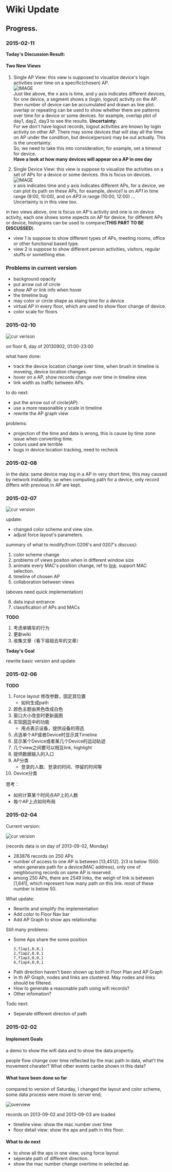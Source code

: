 # Wiki Update

## Progress.

### 2015-02-11

**Today's Discussion Result:**

#### Two New Views

1. Single AP View: this view is supposed to visualize device's login activities over time on a specific(chosen) AP.  
	![IMAGE](_img/0211-view-1.png)  
	Just like above, the x axis is time, and y axis indicates different devices,
	for one device, a segment shows a (login, logout) activity on the AP.  
	then number of device can be accumulated and drawn as line plot.  
	overlap or repeating can be used to show whether there are patterns over time for a device or some devices.
	for example, overlap plot of day1, day2, day3 to see the results.
	**Uncertainty**:  
	For we don't have logout records, logout activities are known by login activity on other AP.
	There may some devices that will stay all the time on AP under the condition,
	but device(person) may be out actually. This is the uncertainty.  
	So, we need to take this into consideration, for example, set a timeout for device.  
	**Have a look at how many devices will appear on a AP in one day**

2. Single Device View: this view is suppose to visualize the activities on a set of APs for a device or some devices. this is focus on devices.  
	![IMAGE](_img/0211-view-2.png)  
	x axis indicates time and y axis indicates different APs,	for a device, we can plot its path on these APs,
	for example, _device1_ is on _AP1_ in time range (9:00, 10:00), and on _AP3_ in range (10:00, 12:00) ...  
	Uncertainty is in this view too.

in two views above, one is focus on AP's activity and one is on device activity, each one shows some aspects on AP for device,
for different APs or device, histograms can be used to compare(**THIS PART TO BE DISCUSSED**).

- view 1 is suppose to show different types of APs, meeting rooms, office or other functional based type.
- view 2 is suppose to show different person activities, visitors, regular stuffs or something else.

### Problems in current version

- background opacity
- put arrow out of circle
- show AP or link info when hover
- the timeline bug
- may color or circle shape as staing time for a device
- virtual AP in every floor, which are used to show floor change of device.
- color scale for floors

### 2015-02-10

![cur verison](_img/0211-img-1.png)

on floor 6, day of 20130902, 01:00-23:00

what have done:

- track the device location change over time, when brush in timeline is moveing, device location changes.
- hover on a AP, show records change over time in timeline view.
- link width as traffic between APs.

to do next:

- put the arrow out of circle(AP).
- use a more reasonalble y scale in timeline
- rewrite the AP graph view 

problems:

- projection of the time and data is wrong, this is cause by time zone issue when converting time.
- colurs used are terrible
- bugs in device location tracking, need to recheck

### 2015-02-08

in the data: same device may log in a AP in very short time,
this may caused by network instability.
so when computing path for a device, only record differs with previous in AP are kept.


### 2015-02-07

![cur version](_img/0207-img-color-change.png)

update:

- changed color scheme and view size.
- adjust force layout's parameters.

summary of what to modify(from 0206's and 0207's discuss):

1. color scheme change
2. problems of views positon when in different window size
3. animate every MAC's position change, ref to [link](http://apps.opendatacity.de/relog/). support MAC selection.
4. timeline of chosen AP
5. collaboration between views

(aboves need quick implementation)

6. data input entrance
7. classification of APs and MACs


**TODO**

1. 考虑单辆车的行为
2. 更新wiki
3. 收集文章（看下祖祖去年的文章）

**Today's Goal**

rewrite basic version and update

### 2015-02-06

**TODO**

1. Force layout 修改参数，固定其位置
	- 如何生成path
2. 颜色主题由黑色改成白色
3. 窗口大小改变时更新画图
4. 实现[网页](http://apps.opendatacity.de/relog/)中的功能
	- 用点表示设备，提供设备的筛选
5. 点选单个AP或者Device时显示其Timeline
6. 显示某个Device或者某几个Device的运动轨迹
7. 几个view之间要可以相互link, highlight
8. 提供数据输入的入口
9. AP分类
	- 登录的人数、登录的时间、停留的时间等
10. Device分类

思考：

- 如何计算某个时间点AP上的人数
- 每个AP上点如何布局

### 2015-02-04

Current version:

![cur version](_img/0204-img-1.png)

(records data is on day of 2013-09-02, Monday)

- 283876 records on 250 APs
- number of access to one AP is between [13,4512].
		2/3 is below 1500.
		when generate path for a device(MAC address),
		only one of neighbouring records on same AP is reserved.
- among 250 APs, there are 2549 links, the weigh of link is between [1,641], which represent how many path on this link. most of these number is below 50.

What update:

- Rewrite and simplify the implementation
-	Add color to Floor Nav bar
- Add AP Graph to show aps relationship

Still many problems:

- Some Aps share the some position
	```
	3,f1ap1,0,0,1
	2,f1ap2,0,0,1
	7,f1ap3,0,0,1
	4,f1ap4,0,0,1
	```
- Path direction haven't been shown up both in Floor Plan and AP Graph
- In th AP Graph, nodes and links are clustered. May nodes and links should be filtered.
- How to generate a reasonable path using wifi records?
- Other infomation?

Todo next:

- Seperate different directon of path


### 2015-02-02

#### Implement Goals

a demo to show the wifi data and to show the data propertiy.

people flow change over time reflected by the mac path in data, 
what't the movement charater? 
What other events canbe shown in this data?

#### What have been done so far

compared to version of Saturday, I changed the layout and color scheme, 
some data process were move to server end;

![overview](_img/wifi-vis-1.png)

records on 2013-09-02 and 2013-09-03 are loaded

- timeline view: show the mac number over time
- floor detail view: show the aps and path in this floor.

#### What to do next

- to show all the aps in one view, using force layout
- seperate path of different direction.
- show the mac number change overtime in selected ap.

